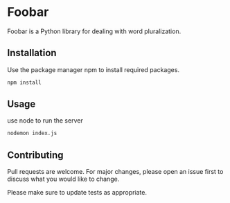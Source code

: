 # Foobar

Foobar is a Python library for dealing with word pluralization.

## Installation

Use the package manager npm to install required packages.

```bash
npm install
```

## Usage
use node to run the server 
```bash
nodemon index.js
```

## Contributing

Pull requests are welcome. For major changes, please open an issue first
to discuss what you would like to change.

Please make sure to update tests as appropriate.
